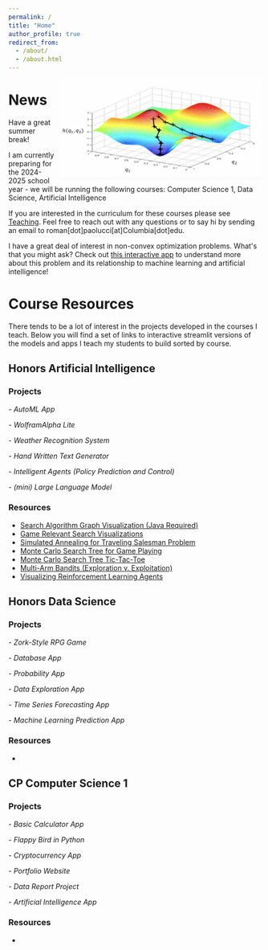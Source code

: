 ```yaml
---
permalink: /
title: "Home"
author_profile: true
redirect_from: 
  - /about/
  - /about.html
---
```


<a href="https://gd-sgd.streamlit.app/"><img src="/images/nonconvex.png" alt="Your Image Description" style="float: right; margin-left: 10px; height: 200px; width: 400px;"></a>


News
======
Have a great summer break!

I am currently preparing for the 2024-2025 school year - we will be running the following courses: Computer Science 1, Data Science, Artificial Intelligence

If you are interested in the curriculum for these courses please see [Teaching](/teaching/). Feel free to reach out with any questions or to say hi by sending an email to roman[dot]paolucci[at]Columbia[dot]edu.

I have a great deal of interest in non-convex optimization problems. What's that you might ask? Check out [this interactive app](https://gd-sgd.streamlit.app/) to understand more about this problem and its relationship to machine learning and artificial intelligence!

Course Resources
======
There tends to be a lot of interest in the projects developed in the courses I teach. Below you will find a set of links to interactive streamlit versions of the models and apps I teach my students to build sorted by course.

## Honors Artificial Intelligence

### Projects
*- AutoML App*

*- WolframAlpha Lite*

*- Weather Recognition System*

*- Hand Written Text Generator*

*- Intelligent Agents (Policy Prediction and Control)*

*- (mini) Large Language Model*

### Resources
- [Search Algorithm Graph Visualization (Java Required)](https://www.aispace.org/search/index.shtml)
- [Game Relevant Search Visualizations](https://www.redblobgames.com/)
- [Simulated Annealing for Traveling Salesman Problem](https://toddwschneider.com/posts/traveling-salesman-with-simulated-annealing-r-and-shiny/)
- [Monte Carlo Search Tree for Game Playing](https://int8.io/monte-carlo-tree-search-beginners-guide/)
- [Monte Carlo Search Tree Tic-Tac-Toe](https://vgarciasc.github.io/mcts-viz/)
- [Multi-Arm Bandits (Exploration v. Exploitation)](https://cse442-17f.github.io/LinUCB/)
- [Visualizing Reinforcement Learning Agents](https://rl-lab.com/)

## Honors Data Science

### Projects
*- Zork-Style RPG Game*

*- Database App*

*- Probability App*

*- Data Exploration App*

*- Time Series Forecasting App*

*- Machine Learning Prediction App*

### Resources
- 

## CP Computer Science 1

### Projects
*- Basic Calculator App*

*- Flappy Bird in Python*

*- Cryptocurrency App*

*- Portfolio Website*

*- Data Report Project*

*- Artificial Intelligence App*

### Resources
- 

